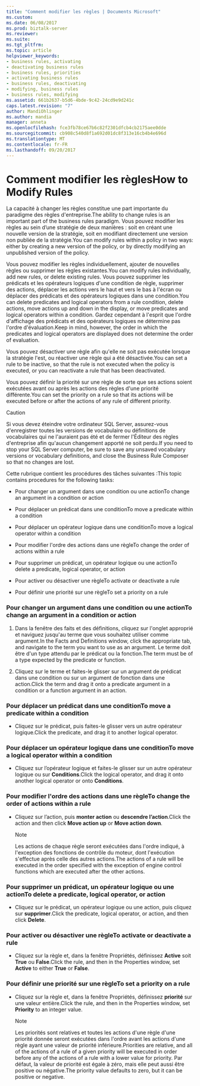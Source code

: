 ```yaml
---
title: "Comment modifier les règles | Documents Microsoft"
ms.custom: 
ms.date: 06/08/2017
ms.prod: biztalk-server
ms.reviewer: 
ms.suite: 
ms.tgt_pltfrm: 
ms.topic: article
helpviewer_keywords:
- business rules, activating
- deactivating business rules
- business rules, priorities
- activating business rules
- business rules, deactivating
- modifying, business rules
- business rules, modifying
ms.assetid: 661b2637-b5d6-4bde-9c42-24cd9e9d241c
caps.latest.revision: "7"
author: MandiOhlinger
ms.author: mandia
manager: anneta
ms.openlocfilehash: fce3fb78ce67b6c82f2301dfcb4cb2175aee0dde
ms.sourcegitcommit: cb908c540d8f1a692d01dc8f313e16cb4b4e696d
ms.translationtype: MT
ms.contentlocale: fr-FR
ms.lasthandoff: 09/20/2017
---
```

# <a name="how-to-modify-rules"></a><span data-ttu-id="e7069-102">Comment modifier les règles</span><span class="sxs-lookup"><span data-stu-id="e7069-102">How to Modify Rules</span></span>
<span data-ttu-id="e7069-103">La capacité à changer les règles constitue une part importante du paradigme des règles d'entreprise.</span><span class="sxs-lookup"><span data-stu-id="e7069-103">The ability to change rules is an important part of the business rules paradigm.</span></span> <span data-ttu-id="e7069-104">Vous pouvez modifier les règles au sein d’une stratégie de deux manières : soit en créant une nouvelle version de la stratégie, soit en modifiant directement une version non publiée de la stratégie.</span><span class="sxs-lookup"><span data-stu-id="e7069-104">You can modify rules within a policy in two ways: either by creating a new version of the policy, or by directly modifying an unpublished version of the policy.</span></span>  
  
 <span data-ttu-id="e7069-105">Vous pouvez modifier les règles individuellement, ajouter de nouvelles règles ou supprimer les règles existantes.</span><span class="sxs-lookup"><span data-stu-id="e7069-105">You can modify rules individually, add new rules, or delete existing rules.</span></span> <span data-ttu-id="e7069-106">Vous pouvez supprimer les prédicats et les opérateurs logiques d'une condition de règle, supprimer des actions, déplacer les actions vers le haut et vers le bas à l'écran ou déplacer des prédicats et des opérateurs logiques dans une condition.</span><span class="sxs-lookup"><span data-stu-id="e7069-106">You can delete predicates and logical operators from a rule condition, delete actions, move actions up and down in the display, or move predicates and logical operators within a condition.</span></span> <span data-ttu-id="e7069-107">Gardez cependant à l'esprit que l'ordre d'affichage des prédicats et des opérateurs logiques ne détermine pas l'ordre d'évaluation.</span><span class="sxs-lookup"><span data-stu-id="e7069-107">Keep in mind, however, the order in which the predicates and logical operators are displayed does not determine the order of evaluation.</span></span>  
  
 <span data-ttu-id="e7069-108">Vous pouvez désactiver une règle afin qu'elle ne soit pas exécutée lorsque la stratégie l'est, ou réactiver une règle qui a été désactivée.</span><span class="sxs-lookup"><span data-stu-id="e7069-108">You can set a rule to be inactive, so that the rule is not executed when the policy is executed, or you can reactivate a rule that has been deactivated.</span></span>  
  
 <span data-ttu-id="e7069-109">Vous pouvez définir la priorité sur une règle de sorte que ses actions soient exécutées avant ou après les actions des règles d'une priorité différente.</span><span class="sxs-lookup"><span data-stu-id="e7069-109">You can set the priority on a rule so that its actions will be executed before or after the actions of any rule of different priority.</span></span>  
  
> [!CAUTION]
>  <span data-ttu-id="e7069-110">Si vous devez éteindre votre ordinateur SQL Server, assurez-vous d'enregistrer toutes les versions de vocabulaire ou définitions de vocabulaires qui ne l'auraient pas été et de fermer l'Éditeur des règles d'entreprise afin qu'aucun changement apporté ne soit perdu.</span><span class="sxs-lookup"><span data-stu-id="e7069-110">If you need to stop your SQL Server computer, be sure to save any unsaved vocabulary versions or vocabulary definitions, and close the Business Rule Composer so that no changes are lost.</span></span>  
  
 <span data-ttu-id="e7069-111">Cette rubrique contient les procédures des tâches suivantes :</span><span class="sxs-lookup"><span data-stu-id="e7069-111">This topic contains procedures for the following tasks:</span></span>  
  
-   <span data-ttu-id="e7069-112">Pour changer un argument dans une condition ou une action</span><span class="sxs-lookup"><span data-stu-id="e7069-112">To change an argument in a condition or action</span></span>  
  
-   <span data-ttu-id="e7069-113">Pour déplacer un prédicat dans une condition</span><span class="sxs-lookup"><span data-stu-id="e7069-113">To move a predicate within a condition</span></span>  
  
-   <span data-ttu-id="e7069-114">Pour déplacer un opérateur logique dans une condition</span><span class="sxs-lookup"><span data-stu-id="e7069-114">To move a logical operator within a condition</span></span>  
  
-   <span data-ttu-id="e7069-115">Pour modifier l'ordre des actions dans une règle</span><span class="sxs-lookup"><span data-stu-id="e7069-115">To change the order of actions within a rule</span></span>  
  
-   <span data-ttu-id="e7069-116">Pour supprimer un prédicat, un opérateur logique ou une action</span><span class="sxs-lookup"><span data-stu-id="e7069-116">To delete a predicate, logical operator, or action</span></span>  
  
-   <span data-ttu-id="e7069-117">Pour activer ou désactiver une règle</span><span class="sxs-lookup"><span data-stu-id="e7069-117">To activate or deactivate a rule</span></span>  
  
-   <span data-ttu-id="e7069-118">Pour définir une priorité sur une règle</span><span class="sxs-lookup"><span data-stu-id="e7069-118">To set a priority on a rule</span></span>  
  
### <a name="to-change-an-argument-in-a-condition-or-action"></a><span data-ttu-id="e7069-119">Pour changer un argument dans une condition ou une action</span><span class="sxs-lookup"><span data-stu-id="e7069-119">To change an argument in a condition or action</span></span>  
  
1.  <span data-ttu-id="e7069-120">Dans la fenêtre des faits et des définitions, cliquez sur l'onglet approprié et naviguez jusqu'au terme que vous souhaitez utiliser comme argument.</span><span class="sxs-lookup"><span data-stu-id="e7069-120">In the Facts and Definitions window, click the appropriate tab, and navigate to the term you want to use as an argument.</span></span> <span data-ttu-id="e7069-121">Le terme doit être d'un type attendu par le prédicat ou la fonction.</span><span class="sxs-lookup"><span data-stu-id="e7069-121">The term must be of a type expected by the predicate or function.</span></span>  
  
2.  <span data-ttu-id="e7069-122">Cliquez sur le terme et faites-le glisser sur un argument de prédicat dans une condition ou sur un argument de fonction dans une action.</span><span class="sxs-lookup"><span data-stu-id="e7069-122">Click the term and drag it onto a predicate argument in a condition or a function argument in an action.</span></span>  
  
### <a name="to-move-a-predicate-within-a-condition"></a><span data-ttu-id="e7069-123">Pour déplacer un prédicat dans une condition</span><span class="sxs-lookup"><span data-stu-id="e7069-123">To move a predicate within a condition</span></span>  
  
-   <span data-ttu-id="e7069-124">Cliquez sur le prédicat, puis faites-le glisser vers un autre opérateur logique.</span><span class="sxs-lookup"><span data-stu-id="e7069-124">Click the predicate, and drag it to another logical operator.</span></span>  
  
### <a name="to-move-a-logical-operator-within-a-condition"></a><span data-ttu-id="e7069-125">Pour déplacer un opérateur logique dans une condition</span><span class="sxs-lookup"><span data-stu-id="e7069-125">To move a logical operator within a condition</span></span>  
  
-   <span data-ttu-id="e7069-126">Cliquez sur l’opérateur logique et faites-le glisser sur un autre opérateur logique ou sur **Conditions**.</span><span class="sxs-lookup"><span data-stu-id="e7069-126">Click the logical operator, and drag it onto another logical operator or onto **Conditions**.</span></span>  
  
### <a name="to-change-the-order-of-actions-within-a-rule"></a><span data-ttu-id="e7069-127">Pour modifier l'ordre des actions dans une règle</span><span class="sxs-lookup"><span data-stu-id="e7069-127">To change the order of actions within a rule</span></span>  
  
-   <span data-ttu-id="e7069-128">Cliquez sur l’action, puis **monter action** ou **descendre l’action**.</span><span class="sxs-lookup"><span data-stu-id="e7069-128">Click the action and then click **Move action up** or **Move action down**.</span></span>  
  
    > [!NOTE]
    >  <span data-ttu-id="e7069-129">Les actions de chaque règle seront exécutées dans l'ordre indiqué, à l'exception des fonctions de contrôle du moteur, dont l'exécution s'effectue après celle des autres actions.</span><span class="sxs-lookup"><span data-stu-id="e7069-129">The actions of a rule will be executed in the order specified with the exception of engine control functions which are executed after the other actions.</span></span>  
  
### <a name="to-delete-a-predicate-logical-operator-or-action"></a><span data-ttu-id="e7069-130">Pour supprimer un prédicat, un opérateur logique ou une action</span><span class="sxs-lookup"><span data-stu-id="e7069-130">To delete a predicate, logical operator, or action</span></span>  
  
-   <span data-ttu-id="e7069-131">Cliquez sur le prédicat, un opérateur logique ou une action, puis cliquez sur **supprimer**.</span><span class="sxs-lookup"><span data-stu-id="e7069-131">Click the predicate, logical operator, or action, and then click **Delete**.</span></span>  
  
### <a name="to-activate-or-deactivate-a-rule"></a><span data-ttu-id="e7069-132">Pour activer ou désactiver une règle</span><span class="sxs-lookup"><span data-stu-id="e7069-132">To activate or deactivate a rule</span></span>  
  
-   <span data-ttu-id="e7069-133">Cliquez sur la règle et, dans la fenêtre Propriétés, définissez **Active** soit **True** ou **False**.</span><span class="sxs-lookup"><span data-stu-id="e7069-133">Click the rule, and then in the Properties window, set **Active** to either **True** or **False**.</span></span>  
  
### <a name="to-set-a-priority-on-a-rule"></a><span data-ttu-id="e7069-134">Pour définir une priorité sur une règle</span><span class="sxs-lookup"><span data-stu-id="e7069-134">To set a priority on a rule</span></span>  
  
-   <span data-ttu-id="e7069-135">Cliquez sur la règle et, dans la fenêtre Propriétés, définissez **priorité** sur une valeur entière.</span><span class="sxs-lookup"><span data-stu-id="e7069-135">Click the rule, and then in the Properties window, set **Priority** to an integer value.</span></span>  
  
    > [!NOTE]
    >  <span data-ttu-id="e7069-136">Les priorités sont relatives et toutes les actions d'une règle d'une priorité donnée seront exécutées dans l'ordre avant les actions d'une règle ayant une valeur de priorité inférieure.</span><span class="sxs-lookup"><span data-stu-id="e7069-136">Priorities are relative, and all of the actions of a rule of a given priority will be executed in order before any of the actions of a rule with a lower value for priority.</span></span> <span data-ttu-id="e7069-137">Par défaut, la valeur de priorité est égale à zéro, mais elle peut aussi être positive ou négative.</span><span class="sxs-lookup"><span data-stu-id="e7069-137">The priority value defaults to zero, but it can be positive or negative.</span></span>
